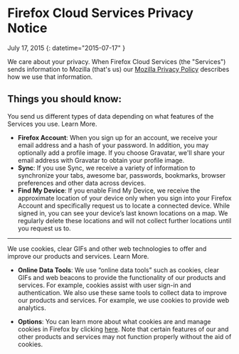 # Firefox Cloud Services Privacy Notice

July 17, 2015
{: datetime="2015-07-17" }

We care about your privacy. When Firefox Cloud Services (the "Services") sends information to Mozilla (that's us) our [Mozilla Privacy Policy](https://www.mozilla.org/privacy/) describes how we use that information.

## Things you should know:

You send us different types of data depending on what features of the Services you use.  Learn More.

* **Firefox Account**: When you sign up for an account, we receive your email address and a hash of your password.  In addition, you may optionally add a profile image.  If you choose Gravatar, we'll share your email address with Gravatar to obtain your profile image.
* **Sync**: If you use Sync, we receive a variety of information to synchronize your tabs, awesome bar, passwords, bookmarks, browser preferences and other data across devices.
* **Find My Device**: If you enable Find My Device, we receive the approximate location of your device only when you sign into your Firefox Account and specifically request us to locate a connected device.  While signed in, you can see your device’s last known locations on a map.  We regularly delete these locations and will not collect further locations until you request us to.

---------------------------------------

We use cookies, clear GIFs and other web technologies to offer and improve our products and services.  Learn More.

* **Online Data Tools**: We use “online data tools” such as cookies, clear GIFs and web beacons to provide the functionality of our products and services. For example, cookies assist with user sign-in and authentication. We also use these same tools to collect data to improve our products and services. For example, we use cookies to provide web analytics.

* **Options**: You can learn more about what cookies are and manage cookies in Firefox by clicking [here](https://support.mozilla.org/kb/cookies-information-websites-store-on-your-computer). Note that certain features of our and other products and services may not function properly without the aid of cookies.


